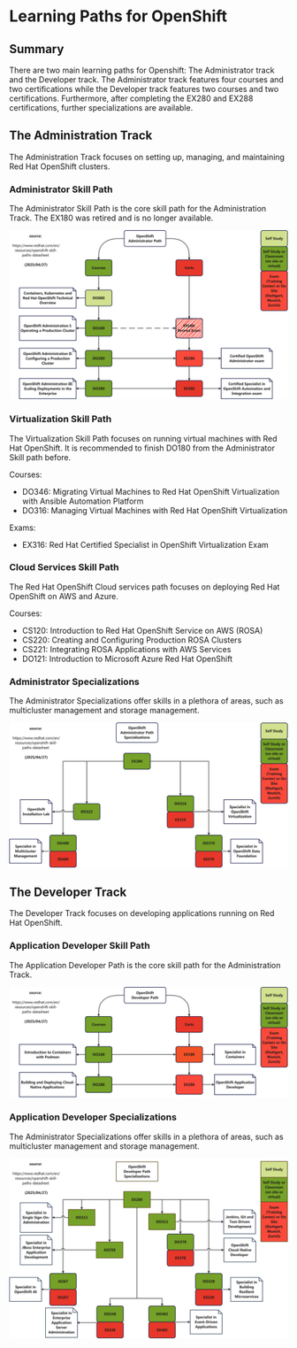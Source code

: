 # Learning Paths for OpenShift

## Summary
There are two main learning paths for Openshift: The Administrator track and the Developer track. 
The Administrator track features four courses and two certifications while the Developer track features two courses and two certifications.
Furthermore, after completing the EX280 and EX288 certifications, further specializations are available.

## The Administration Track

The Administration Track focuses on setting up, managing, and maintaining Red Hat OpenShift clusters.

### Administrator Skill Path

The Administrator Skill Path is the core skill path for the Administration Track. The EX180 was retired and is no longer available.

![Administrator Skill Path](resources/administrator_skill_path.png "Administrator Skill Path")


### Virtualization Skill Path

The Virtualization Skill Path focuses on running virtual machines with Red Hat OpenShift. It is recommended to finish DO180 from the Administrator Skill path before.

Courses:

- DO346: Migrating Virtual Machines to Red Hat OpenShift Virtualization with Ansible Automation Platform 
- DO316: Managing Virtual Machines with Red Hat OpenShift Virtualization 

Exams:

- EX316: Red Hat Certified Specialist in OpenShift Virtualization Exam 

### Cloud Services Skill Path

The Red Hat OpenShift Cloud services path focuses on deploying Red Hat OpenShift on AWS and Azure. 

Courses:

- CS120: Introduction to Red Hat OpenShift Service on AWS (ROSA)
- CS220: Creating and Configuring Production ROSA Clusters 
- CS221: Integrating ROSA Applications with AWS Services 
- DO121: Introduction to Microsoft Azure Red Hat OpenShift 

### Administrator Specializations

The Administrator Specializations offer skills in a plethora of areas, such as multicluster management and storage management.

![Administrator Specializations Path](resources/Administrator_Specializations.png "Administrator Specalizations Path")

## The Developer Track

The Developer Track focuses on developing applications running on Red Hat OpenShift.

### Application Developer Skill Path

The Application Developer Path is the core skill path for the Administration Track.

![Application Developer Skill Path](resources/Developer_Skill_Path.png "Application Developer Skill Path")

### Application Developer Specializations

The Administrator Specializations offer skills in a plethora of areas, such as multicluster management and storage management.

![Application Developer Specializations Path](resources/Developer_Specializations.png "Application Developer Specializations Path")
